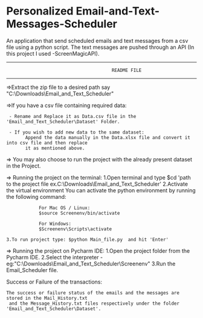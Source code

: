 # Personalized Email-and-Text-Messages-Scheduler
An application that send scheduled emails and text messages from a csv file using a python script. The text messages are pushed through an API (In this project I used -ScreenMagicAPI).

***************************************************************************************************
                                           README FILE
***************************************************************************************************

=>Extract the zip file to a desired path say "C:\Downloads\Email_and_Text_Scheduler"

=>If you have a csv file containing required data:

     - Rename and Replace it as Data.csv file in the 'Email_and_Text_Scheduler\Dataset' Folder.

     - If you wish to add new data to the same dataset:
           Append the data manually in the Data.xlsx file and convert it into csv file and then replace
           it as mentioned above.
                         
=> You may also choose to run the project with the already present dataset in the Project.


=> Running the project on the terminal:
    1.Open terminal and type $cd 'path to the project file ex.C:\Downloads\Email_and_Text_Scheduler'
    2.Activate the virtual environment
                You can activate the python environment by running the following command:

                For Mac OS / Linux:
                $source Screenenv/bin/activate

                For Windows:
                $Screenenv\Scripts\activate

    3.To run project type: $python Main_file.py  and hit 'Enter'

=> Running the project on Pycharm IDE:
    1.Open the project folder from the Pycharm IDE.
    2.Select the interpreter - eg:"C:\Downloads\Email_and_Text_Scheduler\Screenenv"
    3.Run the Email_Scheduler file.

Success or Failure of the transactions:

    The success or failure status of the emails and the messages are stored in the Mail_History.txt
     and the Message_History.txt files respectively under the folder 'Email_and_Text_Scheduler\Dataset'.

